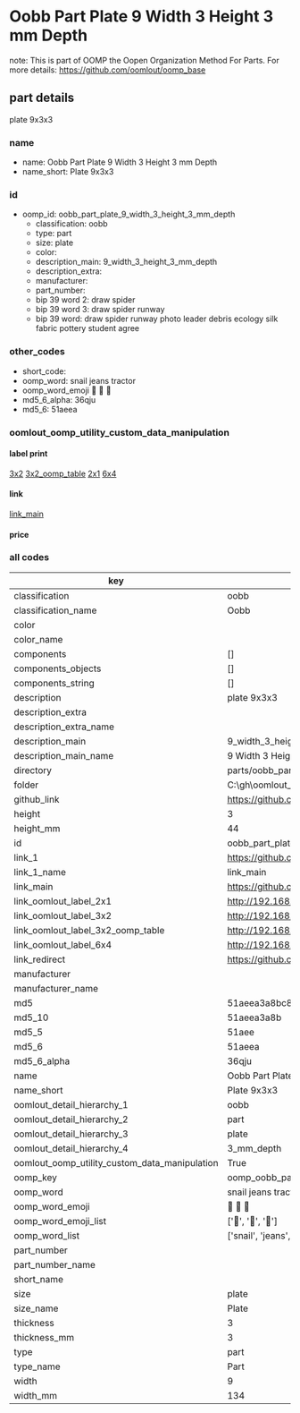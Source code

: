 # Oobb Part Plate 9 Width 3 Height 3 mm Depth  

note: This is part of OOMP the Oopen Organization Method For Parts. For more details: https://github.com/oomlout/oomp_base

##  part details
  



plate 9x3x3



### name
* name: Oobb Part Plate 9 Width 3 Height 3 mm Depth
* name_short: Plate 9x3x3 
### id
* oomp_id: oobb_part_plate_9_width_3_height_3_mm_depth
  * classification: oobb
  * type: part
  * size: plate
  * color: 
  * description_main: 9_width_3_height_3_mm_depth
  * description_extra: 
  * manufacturer: 
  * part_number: 
  * bip 39 word 2: draw spider
  * bip 39 word 3: draw spider runway
  * bip 39 word: draw spider runway photo leader debris ecology silk fabric pottery student agree

### other_codes
* short_code: 
* oomp_word: snail jeans tractor
* oomp_word_emoji :snail: :jeans: :tractor:
* md5_6_alpha: 36qju
* md5_6: 51aeea






### oomlout_oomp_utility_custom_data_manipulation
#### label print
[3x2](http://192.168.1.245:1112/?label=oomp%2036qju)
[3x2_oomp_table](http://192.168.1.108:1112/?label=oomp%2036qju)
[2x1](http://192.168.1.242:1112/?label=oomp%2036qju)
[6x4](http://192.168.1.55:1112/?label=oomp%2036qju)    

#### link

[link_main](https://github.com/oomlout/oomlout_oobb_version_4_generated_parts/tree/main/navigation_oomp/oobb/part/plate/9_width_3_height_3_mm_depth/part)                              

#### price







### all codes 
| key | value |  
| --- | --- |  
| classification | oobb |  
| classification_name | Oobb |  
| color |  |  
| color_name |  |  
| components | [] |  
| components_objects | [] |  
| components_string | [] |  
| description | plate 9x3x3 |  
| description_extra |  |  
| description_extra_name |  |  
| description_main | 9_width_3_height_3_mm_depth |  
| description_main_name | 9 Width 3 Height 3 mm Depth |  
| directory | parts/oobb_part_plate_9_width_3_height_3_mm_depth |  
| folder | C:\gh\oomlout_oobb_version_4_generated_parts\parts\oobb_part_plate_9_width_3_height_3_mm_depth |  
| github_link | https://github.com/oomlout/oomlout_oomp_part_src/tree/main/parts/oobb_part_plate_9_width_3_height_3_mm_depth |  
| height | 3 |  
| height_mm | 44 |  
| id | oobb_part_plate_9_width_3_height_3_mm_depth |  
| link_1 | https://github.com/oomlout/oomlout_oobb_version_4_generated_parts/tree/main/navigation_oomp/oobb/part/plate/9_width_3_height_3_mm_depth/part |  
| link_1_name | link_main |  
| link_main | https://github.com/oomlout/oomlout_oobb_version_4_generated_parts/tree/main/navigation_oomp/oobb/part/plate/9_width_3_height_3_mm_depth/part |  
| link_oomlout_label_2x1 | http://192.168.1.242:1112/?label=oomp%2036qju |  
| link_oomlout_label_3x2 | http://192.168.1.245:1112/?label=oomp%2036qju |  
| link_oomlout_label_3x2_oomp_table | http://192.168.1.108:1112/?label=oomp%2036qju |  
| link_oomlout_label_6x4 | http://192.168.1.55:1112/?label=oomp%2036qju |  
| link_redirect | https://github.com/oomlout/oomlout_oobb_version_4_generated_parts/tree/main/parts/oobb_plate_09_03_03 |  
| manufacturer |  |  
| manufacturer_name |  |  
| md5 | 51aeea3a8bc888c0e1bf4a3b7af46a13 |  
| md5_10 | 51aeea3a8b |  
| md5_5 | 51aee |  
| md5_6 | 51aeea |  
| md5_6_alpha | 36qju |  
| name | Oobb Part Plate 9 Width 3 Height 3 mm Depth |  
| name_short | Plate 9x3x3  |  
| oomlout_detail_hierarchy_1 | oobb |  
| oomlout_detail_hierarchy_2 | part |  
| oomlout_detail_hierarchy_3 | plate |  
| oomlout_detail_hierarchy_4 | 3_mm_depth |  
| oomlout_oomp_utility_custom_data_manipulation | True |  
| oomp_key | oomp_oobb_part_plate_9_width_3_height_3_mm_depth |  
| oomp_word | snail jeans tractor |  
| oomp_word_emoji | :snail: :jeans: :tractor: |  
| oomp_word_emoji_list | [':snail:', ':jeans:', ':tractor:'] |  
| oomp_word_list | ['snail', 'jeans', 'tractor'] |  
| part_number |  |  
| part_number_name |  |  
| short_name |  |  
| size | plate |  
| size_name | Plate |  
| thickness | 3 |  
| thickness_mm | 3 |  
| type | part |  
| type_name | Part |  
| width | 9 |  
| width_mm | 134 |  
